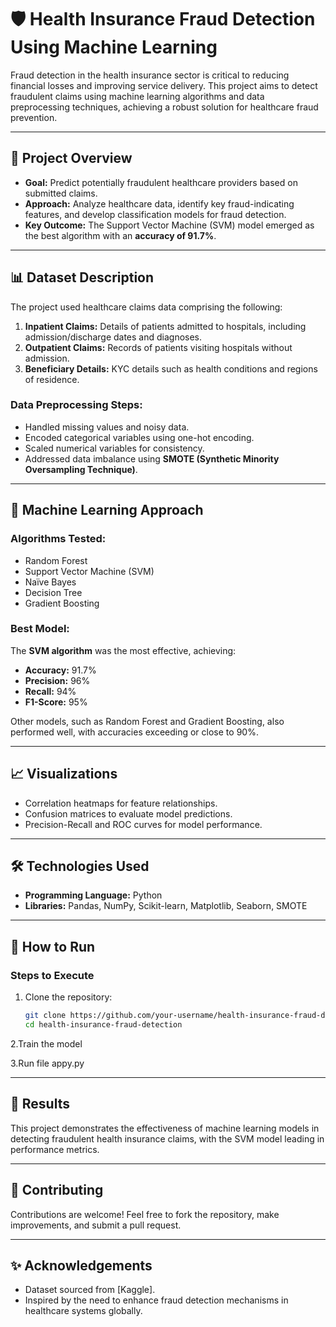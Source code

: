 # 🛡️ Health Insurance Fraud Detection Using Machine Learning  

Fraud detection in the health insurance sector is critical to reducing financial losses and improving service delivery. This project aims to detect fraudulent claims using machine learning algorithms and data preprocessing techniques, achieving a robust solution for healthcare fraud prevention.  

---

## 🚀 Project Overview  
- **Goal:** Predict potentially fraudulent healthcare providers based on submitted claims.  
- **Approach:** Analyze healthcare data, identify key fraud-indicating features, and develop classification models for fraud detection.  
- **Key Outcome:** The Support Vector Machine (SVM) model emerged as the best algorithm with an **accuracy of 91.7%**.  

---

## 📊 Dataset Description  
The project used healthcare claims data comprising the following:  
1. **Inpatient Claims:** Details of patients admitted to hospitals, including admission/discharge dates and diagnoses.  
2. **Outpatient Claims:** Records of patients visiting hospitals without admission.  
3. **Beneficiary Details:** KYC details such as health conditions and regions of residence.  

### Data Preprocessing Steps:  
- Handled missing values and noisy data.  
- Encoded categorical variables using one-hot encoding.  
- Scaled numerical variables for consistency.  
- Addressed data imbalance using **SMOTE (Synthetic Minority Oversampling Technique)**.  

---

## 🧠 Machine Learning Approach  
### Algorithms Tested:  
- Random Forest  
- Support Vector Machine (SVM)  
- Naïve Bayes  
- Decision Tree  
- Gradient Boosting  

### Best Model:  
The **SVM algorithm** was the most effective, achieving:  
- **Accuracy:** 91.7%  
- **Precision:** 96%  
- **Recall:** 94%  
- **F1-Score:** 95%  

Other models, such as Random Forest and Gradient Boosting, also performed well, with accuracies exceeding or close to 90%.  

---

## 📈 Visualizations  
- Correlation heatmaps for feature relationships.  
- Confusion matrices to evaluate model predictions.  
- Precision-Recall and ROC curves for model performance.  

---

## 🛠️ Technologies Used  
- **Programming Language:** Python  
- **Libraries:** Pandas, NumPy, Scikit-learn, Matplotlib, Seaborn, SMOTE  

---

## 🧪 How to Run  


### Steps to Execute  
1. Clone the repository:  
   ```bash  
   git clone https://github.com/your-username/health-insurance-fraud-detection.git  
   cd health-insurance-fraud-detection  
   ```  
2.Train the model

3.Run file appy.py

---

## 🎯 Results  
This project demonstrates the effectiveness of machine learning models in detecting fraudulent health insurance claims, with the SVM model leading in performance metrics.  

---

## 🤝 Contributing  
Contributions are welcome! Feel free to fork the repository, make improvements, and submit a pull request.  

---

## ✨ Acknowledgements  
- Dataset sourced from [Kaggle].  
- Inspired by the need to enhance fraud detection mechanisms in healthcare systems globally.
